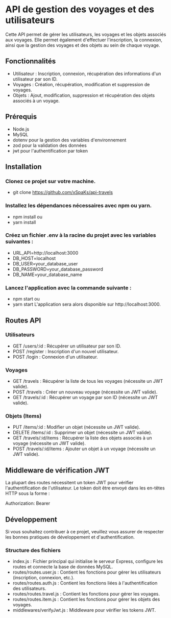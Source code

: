 # API de gestion des voyages et des utilisateurs

Cette API permet de gérer les utilisateurs, les voyages et les objets associés aux voyages. Elle permet également d'effectuer l'inscription, la connexion, ainsi que la gestion des voyages et des objets au sein de chaque voyage.

## Fonctionnalités

-   Utilisateur : Inscription, connexion, récupération des informations d'un utilisateur par son ID.
-   Voyages : Création, récupération, modification et suppression de voyages.
-   Objets : Ajout, modification, suppression et récupération des objets associés à un voyage.

## Prérequis

-   Node.js
-   MySQL
-   dotenv pour la gestion des variables d'environnement
-   zod pour la validation des données
-   jwt pour l'authentification par token

## Installation

### Clonez ce projet sur votre machine.

-   git clone https://github.com/xSpaKs/api-travels

### Installez les dépendances nécessaires avec npm ou yarn.

-   npm install
    ou
-   yarn install

### Créez un fichier .env à la racine du projet avec les variables suivantes :

-   URL_API=http://localhost:3000
-   DB_HOST=localhost
-   DB_USER=your_database_user
-   DB_PASSWORD=your_database_password
-   DB_NAME=your_database_name

### Lancez l'application avec la commande suivante :

-   npm start
    ou
-   yarn start
    L'application sera alors disponible sur http://localhost:3000.

## Routes API

### Utilisateurs

-   GET /users/:id : Récupérer un utilisateur par son ID.
-   POST /register : Inscription d'un nouvel utilisateur.
-   POST /login : Connexion d'un utilisateur.

### Voyages

-   GET /travels : Récupérer la liste de tous les voyages (nécessite un JWT valide).
-   POST /travels : Créer un nouveau voyage (nécessite un JWT valide).
-   GET /travels/:id : Récupérer un voyage par son ID (nécessite un JWT valide).

### Objets (Items)

-   PUT /items/:id : Modifier un objet (nécessite un JWT valide).
-   DELETE /items/:id : Supprimer un objet (nécessite un JWT valide).
-   GET /travels/:id/items : Récupérer la liste des objets associés à un voyage (nécessite un JWT valide).
-   POST /travels/:id/items : Ajouter un objet à un voyage (nécessite un JWT valide).

## Middleware de vérification JWT

La plupart des routes nécessitent un token JWT pour vérifier l'authentification de l'utilisateur. Le token doit être envoyé dans les en-têtes HTTP sous la forme :

Authorization: Bearer <token>

## Développement

Si vous souhaitez contribuer à ce projet, veuillez vous assurer de respecter les bonnes pratiques de développement et d'authentification.

### Structure des fichiers

-   index.js : Fichier principal qui initialise le serveur Express, configure les routes et connecte la base de données MySQL.
-   routes/routes.user.js : Contient les fonctions pour gérer les utilisateurs (inscription, connexion, etc.).
-   routes/routes.auth.js : Contient les fonctions liées à l'authentification des utilisateurs.
-   routes/routes.travel.js : Contient les fonctions pour gérer les voyages.
-   routes/routes.item.js : Contient les fonctions pour gérer les objets des voyages.
-   middlewares/verifyJwt.js : Middleware pour vérifier les tokens JWT.
